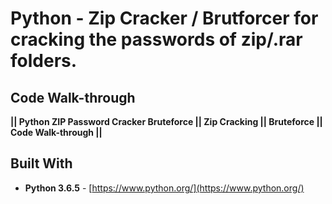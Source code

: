 # Python - Zip Cracker / Brutforcer for cracking the passwords of zip/.rar folders.

## Code Walk-through

**|| Python ZIP Password Cracker Bruteforce || Zip Cracking || Bruteforce || Code Walk-through ||**

## Built With

* **Python 3.6.5** - [https://www.python.org/](https://www.python.org/)
